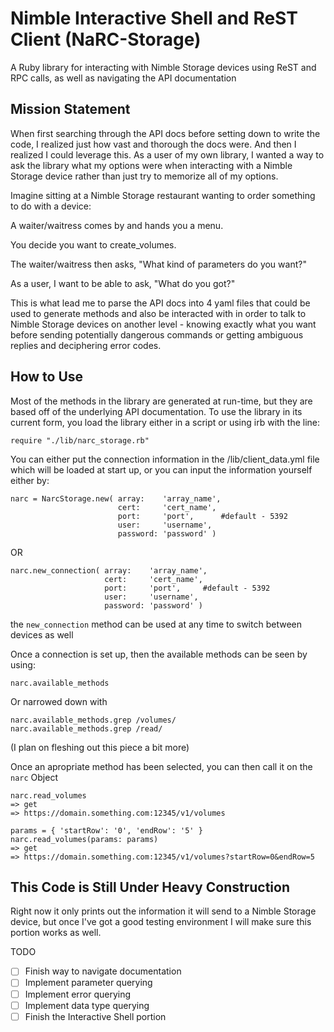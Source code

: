 Nimble Interactive Shell and ReST Client (NaRC-Storage)
===================

A Ruby library for interacting with Nimble Storage devices using ReST and RPC calls, as well as navigating the API documentation

Mission Statement
------------------

When first searching through the API docs before setting down to write the code, I realized just how vast and thorough the docs were. And then I realized I could leverage this. As a user of my own library, I wanted a way to ask the library what my options were when interacting with a Nimble Storage device rather than just try to memorize all of my options.

Imagine sitting at a Nimble Storage restaurant wanting to order something to do with a device:

A waiter/waitress comes by and hands you a menu.

You decide you want to create_volumes.

The waiter/waitress then asks, "What kind of parameters do you want?"

As a user, I want to be able to ask, "What do you got?"

This is what lead me to parse the API docs into 4 yaml files that could be used to generate methods and also be interacted with in order to talk to Nimble Storage devices on another level - knowing exactly what you want before sending potentially dangerous commands or getting ambiguous replies and deciphering error codes.

How to Use
-------------

Most of the methods in the library are generated at run-time, but they are based off of the underlying API documentation. To use the library in its current form, you load the library either in a script or using irb with the line:

```
require "./lib/narc_storage.rb"
```

You can either put the connection information in the /lib/client_data.yml file which will be loaded at start up, or you can input the information yourself either by:

```
narc = NarcStorage.new( array:    'array_name',
                        cert:     'cert_name',
                        port:     'port',	   #default - 5392
                        user:     'username',
                        password: 'password' )
```

OR

```
narc.new_connection( array:    'array_name',
     	             cert:     'cert_name',
                     port:     'port',	   #default - 5392
                     user:     'username',
                     password: 'password' )
```

the `new_connection` method can be used at any time to switch between devices as well

Once a connection is set up, then the available methods can be seen by using:

```
narc.available_methods
```

Or narrowed down with

```
narc.available_methods.grep /volumes/
narc.available_methods.grep /read/
```

(I plan on fleshing out this piece a bit more)

Once an apropriate method has been selected, you can then call it on the `narc` Object

```
narc.read_volumes
=> get
=> https://domain.something.com:12345/v1/volumes

params = { 'startRow': '0', 'endRow': '5' }
narc.read_volumes(params: params)
=> get
=> https://domain.something.com:12345/v1/volumes?startRow=0&endRow=5

```

This Code is Still Under Heavy Construction
--------------------------------

Right now it only prints out the information it will send to a Nimble Storage device, but once I've got a good testing environment I will make sure this portion works as well. 

TODO
- [ ] Finish way to navigate documentation
- [ ] Implement parameter querying
- [ ] Implement error querying
- [ ] Implement data type querying
- [ ] Finish the Interactive Shell portion
